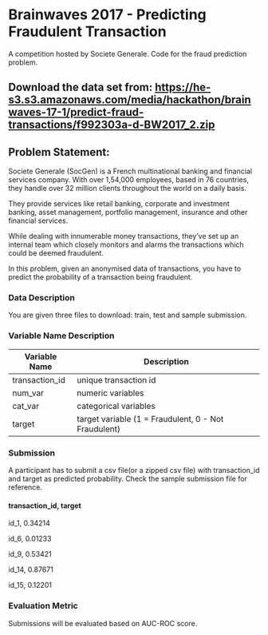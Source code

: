 # Brainwaves 2017 - Predicting Fraudulent Transaction
A competition hosted by Societe Generale. Code for the fraud prediction problem.

## Download the data set from: https://he-s3.s3.amazonaws.com/media/hackathon/brainwaves-17-1/predict-fraud-transactions/f992303a-d-BW2017_2.zip

## Problem Statement:
Societe Generale (SocGen) is a French multinational banking and financial services company. With over 1,54,000 employees, based in 76 countries, they handle over 32 million clients throughout the world on a daily basis.

They provide services like retail banking, corporate and investment banking, asset management, portfolio management, insurance and other financial services.

While dealing with innumerable money transactions, they’ve set up an internal team which closely monitors and alarms the transactions which could be deemed fraudulent.

In this problem, given an anonymised data of transactions, you have to predict the probability of a transaction being fraudulent.

### Data Description
You are given three files to download: train, test and sample submission.

### Variable Name	Description
Variable Name	| Description
--------------- | -------------
transaction_id  | unique transaction id
num_var         | numeric variables
cat_var         | categorical variables
target          | target variable (1 = Fraudulent, 0 - Not Fraudulent)



### Submission
A participant has to submit a csv file(or a zipped csv file) with transaction_id and target as predicted probability. Check the sample submission file for reference.

#### transaction_id, target

id_1, 0.34214

id_6, 0.01233

id_9, 0.53421

id_14, 0.87671

id_15, 0.12201


### Evaluation Metric
Submissions will be evaluated based on AUC-ROC score.


